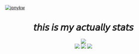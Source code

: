 [![jpnykw](https://user-images.githubusercontent.com/31243896/92475857-075f1f00-f219-11ea-9fba-17a09249d549.png)](https://jpnykw.netlify.app/)

<div align="center">
  <h1>𝘵𝘩𝘪𝘴 𝘪𝘴 𝘮𝘺 𝘢𝘤𝘵𝘶𝘢𝘭𝘭𝘺 𝘴𝘵𝘢𝘵𝘴</h1>
  <a href="https://github.com/anuraghazra/github-readme-stats">
    <img src="https://github-readme-stats.vercel.app/api?username=jpnykw&count_private=true&show_icons=true&theme=prussian" />
  </a>
</div>

<div align="center">
  <img src="https://badgen.net/badge/Life/failing/red">
  <img src="https://badgen.net/badge/Time/failing/red">
  <img src="https://badgen.net/badge/Money/failing/red">
</div>
